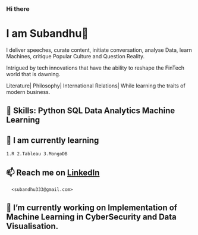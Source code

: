 ### Hi there 
# I am Subandhu👋
I deliver speeches, curate content, initiate conversation, analyse Data, learn Machines, critique Popular Culture and Question Reality.

Intrigued by tech innovations that have the ability to reshape the FinTech world that is dawning.

Literature| Philosophy| International Relations|
While learning the traits of modern business. 

## 🌱 Skills: Python SQL Data Analytics Machine Learning
## 🤔 I am currently learning 
    1.R 2.Tableau 3.MongoDB

## 📫 Reach me on [LinkedIn](https://www.linkedin.com/in/subandhu-agravanshi-759401179/) 
      <subandhu333@gmail.com>

## 🔭 I’m currently working on Implementation of Machine Learning in CyberSecurity and Data Visualisation.
<!--
**subandwho/subandwho** is a ✨ _special_ ✨ repository because its `README.md` (this file) appears on your GitHub profile.

Here are some ideas to get you started:

- 🔭 I’m currently working on ...

- 👯 I’m looking to collaborate on ...
- 🤔 I’m looking for help with ...
- 💬 Ask me about ...
- 📫 How to reach me: ...
- 😄 Pronouns: ...
- ⚡ Fun fact: ...
-->
